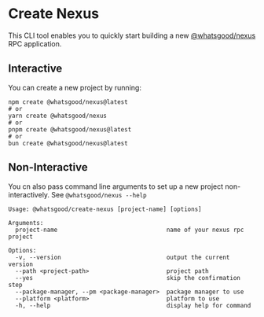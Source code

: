 # Create Nexus

This CLI tool enables you to quickly start building a new [@whatsgood/nexus](https://www.npmjs.com/package/@whatsgood/nexus) RPC application.

## Interactive

You can create a new project by running:

```
npm create @whatsgood/nexus@latest
# or
yarn create @whatsgood/nexus
# or
pnpm create @whatsgood/nexus@latest
# or
bun create @whatsgood/nexus@latest

```

## Non-Interactive

You cn also pass command line arguments to set up a new project non-interactively. See `@whatsgood/nexus --help`

```
Usage: @whatsgood/create-nexus [project-name] [options]

Arguments:
  project-name                               name of your nexus rpc project

Options:
  -v, --version                              output the current version
  --path <project-path>                      project path
  --yes                                      skip the confirmation step
  --package-manager, --pm <package-manager>  package manager to use
  --platform <platform>                      platform to use
  -h, --help                                 display help for command
```
